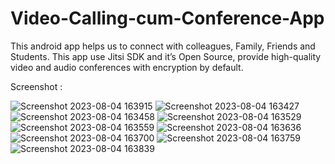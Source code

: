 # Video-Calling-cum-Conference-App
This android app helps  us to connect with colleagues, Family, Friends and Students.  This app use Jitsi SDK and it’s Open Source, provide high-quality video and audio conferences with encryption by default.

Screenshot : 


![Screenshot 2023-08-04 163915](https://github.com/SaranshGupta6/Video-Calling-cum-Conference-App/assets/83112564/71b3c85a-a351-44ff-90d3-5794b2c91122)
![Screenshot 2023-08-04 163427](https://github.com/SaranshGupta6/Video-Calling-cum-Conference-App/assets/83112564/75d1e5b6-cf02-4c60-a2dd-e87593a44c3a)
![Screenshot 2023-08-04 163458](https://github.com/SaranshGupta6/Video-Calling-cum-Conference-App/assets/83112564/cd3c8649-f9fe-40a0-b57d-18f9aaaf81e2)
![Screenshot 2023-08-04 163529](https://github.com/SaranshGupta6/Video-Calling-cum-Conference-App/assets/83112564/0fbda755-86f4-4f26-81e8-3242102b94d5)
![Screenshot 2023-08-04 163559](https://github.com/SaranshGupta6/Video-Calling-cum-Conference-App/assets/83112564/6a86133f-9b26-4ab3-b3a1-6142040512c5)
![Screenshot 2023-08-04 163636](https://github.com/SaranshGupta6/Video-Calling-cum-Conference-App/assets/83112564/ee37c65d-dbcf-45fe-bca5-a8cb2330d0c4)
![Screenshot 2023-08-04 163700](https://github.com/SaranshGupta6/Video-Calling-cum-Conference-App/assets/83112564/488ec8b2-506f-403d-b6b1-4a0c6672ed8d)
![Screenshot 2023-08-04 163759](https://github.com/SaranshGupta6/Video-Calling-cum-Conference-App/assets/83112564/57ca8a5c-ae29-4612-8f95-30b70f77903c)
![Screenshot 2023-08-04 163839](https://github.com/SaranshGupta6/Video-Calling-cum-Conference-App/assets/83112564/0f8afd9a-a1f9-4d90-ac85-bd43673dc150)
